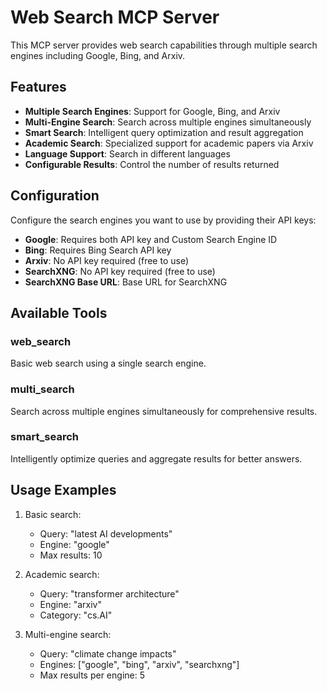 # Web Search MCP Server

This MCP server provides web search capabilities through multiple search engines including Google, Bing, and Arxiv.

## Features

- **Multiple Search Engines**: Support for Google, Bing, and Arxiv
- **Multi-Engine Search**: Search across multiple engines simultaneously
- **Smart Search**: Intelligent query optimization and result aggregation
- **Academic Search**: Specialized support for academic papers via Arxiv
- **Language Support**: Search in different languages
- **Configurable Results**: Control the number of results returned

## Configuration

Configure the search engines you want to use by providing their API keys:

- **Google**: Requires both API key and Custom Search Engine ID
- **Bing**: Requires Bing Search API key
- **Arxiv**: No API key required (free to use)
- **SearchXNG**: No API key required (free to use)
- **SearchXNG Base URL**: Base URL for SearchXNG

## Available Tools

### web_search

Basic web search using a single search engine.

### multi_search

Search across multiple engines simultaneously for comprehensive results.

### smart_search

Intelligently optimize queries and aggregate results for better answers.

## Usage Examples

1. Basic search:
   - Query: "latest AI developments"
   - Engine: "google"
   - Max results: 10

2. Academic search:
   - Query: "transformer architecture"
   - Engine: "arxiv"
   - Category: "cs.AI"

3. Multi-engine search:
   - Query: "climate change impacts"
   - Engines: ["google", "bing", "arxiv", "searchxng"]
   - Max results per engine: 5
